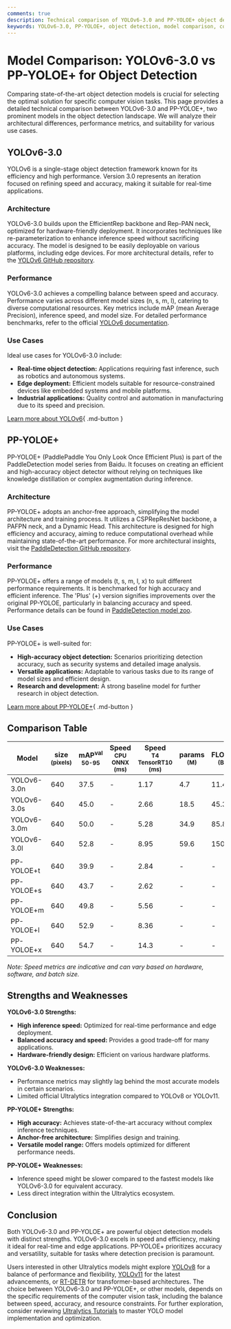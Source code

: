 ```yaml
---
comments: true
description: Technical comparison of YOLOv6-3.0 and PP-YOLOE+ object detection models, focusing on architecture, performance, and use cases.
keywords: YOLOv6-3.0, PP-YOLOE+, object detection, model comparison, computer vision, Ultralytics
---
```


# Model Comparison: YOLOv6-3.0 vs PP-YOLOE+ for Object Detection

Comparing state-of-the-art object detection models is crucial for selecting the optimal solution for specific computer vision tasks. This page provides a detailed technical comparison between YOLOv6-3.0 and PP-YOLOE+, two prominent models in the object detection landscape. We will analyze their architectural differences, performance metrics, and suitability for various use cases.

<script async src="https://cdn.jsdelivr.net/npm/chart.js@3.9.1/dist/chart.min.js"></script>
<script defer src="../../javascript/benchmark.js"></script>

<canvas id="modelComparisonChart" width="1024" height="400" active-models='["YOLOv6-3.0", "PP-YOLOE+"]'></canvas>

## YOLOv6-3.0

YOLOv6 is a single-stage object detection framework known for its efficiency and high performance. Version 3.0 represents an iteration focused on refining speed and accuracy, making it suitable for real-time applications.

### Architecture

YOLOv6-3.0 builds upon the EfficientRep backbone and Rep-PAN neck, optimized for hardware-friendly deployment. It incorporates techniques like re-parameterization to enhance inference speed without sacrificing accuracy. The model is designed to be easily deployable on various platforms, including edge devices. For more architectural details, refer to the [YOLOv6 GitHub repository](https://github.com/meituan/YOLOv6).

### Performance

YOLOv6-3.0 achieves a compelling balance between speed and accuracy. Performance varies across different model sizes (n, s, m, l), catering to diverse computational resources. Key metrics include mAP (mean Average Precision), inference speed, and model size. For detailed performance benchmarks, refer to the official [YOLOv6 documentation](https://github.com/meituan/YOLOv6).

### Use Cases

Ideal use cases for YOLOv6-3.0 include:

- **Real-time object detection:** Applications requiring fast inference, such as robotics and autonomous systems.
- **Edge deployment:** Efficient models suitable for resource-constrained devices like embedded systems and mobile platforms.
- **Industrial applications:** Quality control and automation in manufacturing due to its speed and precision.

[Learn more about YOLOv6](https://github.com/meituan/YOLOv6){ .md-button }

## PP-YOLOE+

PP-YOLOE+ (PaddlePaddle You Only Look Once Efficient Plus) is part of the PaddleDetection model series from Baidu. It focuses on creating an efficient and high-accuracy object detector without relying on techniques like knowledge distillation or complex augmentation during inference.

### Architecture

PP-YOLOE+ adopts an anchor-free approach, simplifying the model architecture and training process. It utilizes a CSPRepResNet backbone, a PAFPN neck, and a Dynamic Head. This architecture is designed for high efficiency and accuracy, aiming to reduce computational overhead while maintaining state-of-the-art performance. For more architectural insights, visit the [PaddleDetection GitHub repository](https://github.com/PaddlePaddle/PaddleDetection).

### Performance

PP-YOLOE+ offers a range of models (t, s, m, l, x) to suit different performance requirements. It is benchmarked for high accuracy and efficient inference. The 'Plus' (+) version signifies improvements over the original PP-YOLOE, particularly in balancing accuracy and speed. Performance details can be found in [PaddleDetection model zoo](https://github.com/PaddlePaddle/PaddleDetection/blob/release/2.6/configs/ppyoloe/README_en.md).

### Use Cases

PP-YOLOE+ is well-suited for:

- **High-accuracy object detection:** Scenarios prioritizing detection accuracy, such as security systems and detailed image analysis.
- **Versatile applications:** Adaptable to various tasks due to its range of model sizes and efficient design.
- **Research and development:** A strong baseline model for further research in object detection.

[Learn more about PP-YOLOE+](https://github.com/PaddlePaddle/PaddleDetection/blob/release/2.6/configs/ppyoloe/README_en.md){ .md-button }

## Comparison Table

| Model       | size<br><sup>(pixels) | mAP<sup>val<br>50-95 | Speed<br><sup>CPU ONNX<br>(ms) | Speed<br><sup>T4 TensorRT10<br>(ms) | params<br><sup>(M) | FLOPs<br><sup>(B) |
| ----------- | --------------------- | -------------------- | ------------------------------ | ----------------------------------- | ------------------ | ----------------- |
| YOLOv6-3.0n | 640                   | 37.5                 | -                              | 1.17                                | 4.7                | 11.4              |
| YOLOv6-3.0s | 640                   | 45.0                 | -                              | 2.66                                | 18.5               | 45.3              |
| YOLOv6-3.0m | 640                   | 50.0                 | -                              | 5.28                                | 34.9               | 85.8              |
| YOLOv6-3.0l | 640                   | 52.8                 | -                              | 8.95                                | 59.6               | 150.7             |
|             |                       |                      |                                |                                     |                    |                   |
| PP-YOLOE+t  | 640                   | 39.9                 | -                              | 2.84                                | -                  | -                 |
| PP-YOLOE+s  | 640                   | 43.7                 | -                              | 2.62                                | -                  | -                 |
| PP-YOLOE+m  | 640                   | 49.8                 | -                              | 5.56                                | -                  | -                 |
| PP-YOLOE+l  | 640                   | 52.9                 | -                              | 8.36                                | -                  | -                 |
| PP-YOLOE+x  | 640                   | 54.7                 | -                              | 14.3                                | -                  | -                 |

_Note: Speed metrics are indicative and can vary based on hardware, software, and batch size._

## Strengths and Weaknesses

**YOLOv6-3.0 Strengths:**

- **High inference speed:** Optimized for real-time performance and edge deployment.
- **Balanced accuracy and speed:** Provides a good trade-off for many applications.
- **Hardware-friendly design:** Efficient on various hardware platforms.

**YOLOv6-3.0 Weaknesses:**

- Performance metrics may slightly lag behind the most accurate models in certain scenarios.
- Limited official Ultralytics integration compared to YOLOv8 or YOLOv11.

**PP-YOLOE+ Strengths:**

- **High accuracy:** Achieves state-of-the-art accuracy without complex inference techniques.
- **Anchor-free architecture:** Simplifies design and training.
- **Versatile model range:** Offers models optimized for different performance needs.

**PP-YOLOE+ Weaknesses:**

- Inference speed might be slower compared to the fastest models like YOLOv6-3.0 for equivalent accuracy.
- Less direct integration within the Ultralytics ecosystem.

## Conclusion

Both YOLOv6-3.0 and PP-YOLOE+ are powerful object detection models with distinct strengths. YOLOv6-3.0 excels in speed and efficiency, making it ideal for real-time and edge applications. PP-YOLOE+ prioritizes accuracy and versatility, suitable for tasks where detection precision is paramount.

Users interested in other Ultralytics models might explore [YOLOv8](https://docs.ultralytics.com/models/yolov8/) for a balance of performance and flexibility, [YOLOv11](https://docs.ultralytics.com/models/yolo11/) for the latest advancements, or [RT-DETR](https://docs.ultralytics.com/models/rtdetr/) for transformer-based architectures. The choice between YOLOv6-3.0 and PP-YOLOE+, or other models, depends on the specific requirements of the computer vision task, including the balance between speed, accuracy, and resource constraints. For further exploration, consider reviewing [Ultralytics Tutorials](https://docs.ultralytics.com/guides/) to master YOLO model implementation and optimization.
